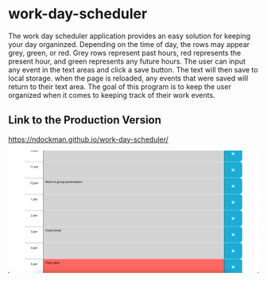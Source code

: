 # work-day-scheduler

The work day scheduler application provides an easy solution for keeping your day organinzed. Depending on the time of day, the rows may appear grey, green, or red. Grey rows represent past hours, red represents the present hour, and green represents any future hours. The user can input any event in the text areas and click a save button. The text will then save to local storage. when the page is reloaded, any events that were saved will return to their text area. The goal of this program is to keep the user organized when it comes to keeping track of their work events.

## Link to the Production Version

https://ndockman.github.io/work-day-scheduler/

![Screenshot of part of the webpage](./Images/work_day_scheduler_screenshot2023-04-13.png)